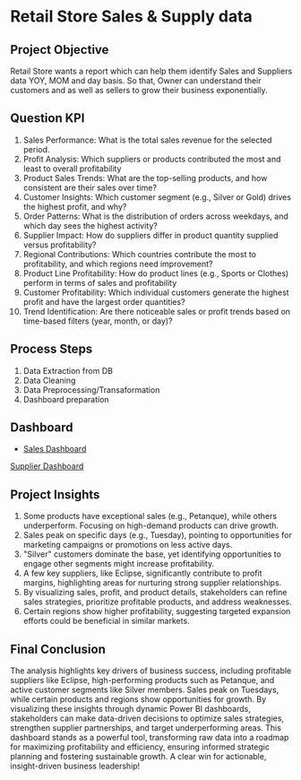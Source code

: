 # Retail Store Sales & Supply data
## Project Objective
Retail Store wants a report which can help them identify Sales and Suppliers data YOY, MOM and day basis. So that, Owner can understand their customers and as well as sellers to grow their business exponentially.

## Question KPI
1. Sales Performance: What is the total sales revenue for the selected period.
2. Profit Analysis: Which suppliers or products contributed the most and least to overall profitability
3. Product Sales Trends: What are the top-selling products, and how consistent are their sales over time?
4. Customer Insights: Which customer segment (e.g., Silver or Gold) drives the highest profit, and why?
5. Order Patterns: What is the distribution of orders across weekdays, and which day sees the highest activity?
6. Supplier Impact: How do suppliers differ in product quantity supplied versus profitability?
7. Regional Contributions: Which countries contribute the most to profitability, and which regions need improvement?
8. Product Line Profitability: How do product lines (e.g., Sports or Clothes) perform in terms of sales and profitability
9. Customer Profitability: Which individual customers generate the highest profit and have the largest order quantities?
10. Trend Identification: Are there noticeable sales or profit trends based on time-based filters (year, month, or day)?

## Process Steps
1. Data Extraction from DB
2. Data Cleaning
3. Data Preprocessing/Transaformation
4. Dashboard preparation

## Dashboard

- <a href="https://github.com/GarvGupta104/PoweBI/blob/main/RetailStore_SalesDashboard_1.png"> Sales Dashboard </a>

<a href="https://github.com/GarvGupta104/PoweBI/blob/main/RetailStore_SuppliersDashboard_2.png"> Supplier Dashboard </a>

## Project Insights
1. Some products have exceptional sales (e.g., Petanque), while others underperform. Focusing on high-demand products can drive growth.
2. Sales peak on specific days (e.g., Tuesday), pointing to opportunities for marketing campaigns or promotions on less active days.
3. "Silver" customers dominate the base, yet identifying opportunities to engage other segments might increase profitability.
4. A few key suppliers, like Eclipse, significantly contribute to profit margins, highlighting areas for nurturing strong supplier relationships.
5. By visualizing sales, profit, and product details, stakeholders can refine sales strategies, prioritize profitable products, and address weaknesses.
6. Certain regions show higher profitability, suggesting targeted expansion efforts could be beneficial in similar markets.

## Final Conclusion
The analysis highlights key drivers of business success, including profitable suppliers like Eclipse, high-performing products such as Petanque, and active customer segments like Silver members. Sales peak on Tuesdays, while certain products and regions show opportunities for growth. By visualizing these insights through dynamic Power BI dashboards, stakeholders can make data-driven decisions to optimize sales strategies, strengthen supplier partnerships, and target underperforming areas. This dashboard stands as a powerful tool, transforming raw data into a roadmap for maximizing profitability and efficiency, ensuring informed strategic planning and fostering sustainable growth. A clear win for actionable, insight-driven business leadership!


